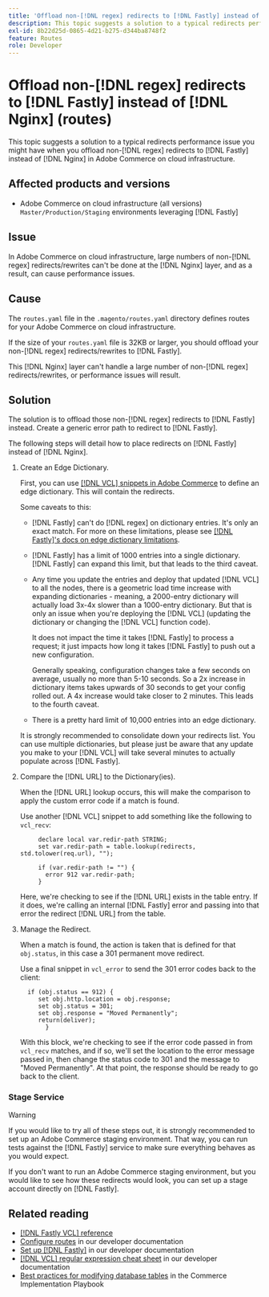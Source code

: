 ```yaml
---
title: 'Offload non-[!DNL regex] redirects to [!DNL Fastly] instead of [!DNL Nginx] (routes)'
description: This topic suggests a solution to a typical redirects performance issue you might have when you offload non-[!DNL regex] redirects to [!DNL Fastly] instead of [!DNL Nginx] in Adobe Commerce on cloud infrastructure.
exl-id: 8b22d25d-0865-4d21-b275-d344ba8748f2
feature: Routes
role: Developer
---
```

# Offload non-[!DNL regex] redirects to [!DNL Fastly] instead of [!DNL Nginx] (routes)

This topic suggests a solution to a typical redirects performance issue you might have when you offload non-[!DNL regex] redirects to [!DNL Fastly] instead of [!DNL Nginx] in Adobe Commerce on cloud infrastructure.

## Affected products and versions

* Adobe Commerce on cloud infrastructure (all versions) `Master/Production/Staging` environments leveraging [!DNL Fastly]

## Issue

In Adobe Commerce on cloud infrastructure, large numbers of non-[!DNL regex] redirects/rewrites can't be done at the [!DNL Nginx] layer, and as a result, can cause performance issues.

## Cause

The `routes.yaml` file in the `.magento/routes.yaml` directory defines routes for your Adobe Commerce on cloud infrastructure.

If the size of your `routes.yaml` file is 32KB or larger, you should offload your non-[!DNL regex] redirects/rewrites to [!DNL Fastly].

This [!DNL Nginx] layer can't handle a large number of non-[!DNL regex] redirects/rewrites, or performance issues will result.

## Solution

The solution is to offload those non-[!DNL regex] redirects to [!DNL Fastly] instead. Create a generic error path to redirect to [!DNL Fastly].

The following steps will detail how to place redirects on [!DNL Fastly] instead of [!DNL Nginx].

1. Create an Edge Dictionary.

   First, you can use [[!DNL VCL] snippets in Adobe Commerce](/docs/commerce-cloud-service/user-guide/cdn/custom-vcl-snippets/fastly-vcl-custom-snippets.html) to define an edge dictionary. This will contain the redirects.

   Some caveats to this:

   * [!DNL Fastly] can't do [!DNL regex] on dictionary entries. It's only an exact match. For more on these limitations, please see [[!DNL Fastly]'s docs on edge dictionary limitations](https://docs.fastly.com/guides/edge-dictionaries/about-edge-dictionaries#limitations-and-considerations).
   * [!DNL Fastly] has a limit of 1000 entries into a single dictionary. [!DNL Fastly] can expand this limit, but that leads to the third caveat.
   * Any time you update the entries and deploy that updated [!DNL VCL] to all the nodes, there is a geometric load time increase with expanding dictionaries - meaning, a 2000-entry dictionary will actually load 3x-4x slower than a 1000-entry dictionary. But that is only an issue when you're deploying the [!DNL VCL] (updating the dictionary or changing the [!DNL VCL] function code).

     It does not impact the time it takes [!DNL Fastly] to process a request; it just impacts how long it takes [!DNL Fastly] to push out a new configuration.

     Generally speaking, configuration changes take a few seconds on average, usually no more than 5-10 seconds. So a 2x increase in dictionary items takes upwards of 30 seconds to get your config rolled out. A 4x increase would take closer to 2 minutes. This leads to the fourth caveat.

   * There is a pretty hard limit of 10,000 entries into an edge dictionary.

   It is strongly recommended to consolidate down your redirects list. You can use multiple dictionaries, but please just be aware that any update you make to your [!DNL VCL] will take several minutes to actually populate across [!DNL Fastly].

1. Compare the [!DNL URL] to the Dictionary(ies).

   When the [!DNL URL] lookup occurs, this will make the comparison to apply the custom error code if a match is found.

   Use another [!DNL VCL] snippet to add something like the following to `vcl_recv`:

   ```
        declare local var.redir-path STRING;
        set var.redir-path = table.lookup(redirects, std.tolower(req.url), "");

        if (var.redir-path != "") {
          error 912 var.redir-path;
        }
   ```

   Here, we're checking to see if the [!DNL URL] exists in the table entry. If it does, we're calling an internal [!DNL Fastly] error and passing into that error the redirect [!DNL URL] from the table.

1. Manage the Redirect.

   When a match is found, the action is taken that is defined for that `obj.status`, in this case a 301 permanent move redirect.

   Use a final snippet in `vcl_error` to send the 301 error codes back to the client:

   ```
     if (obj.status == 912) {
        set obj.http.location = obj.response;
        set obj.status = 301;
        set obj.response = "Moved Permanently";
        return(deliver);
          }
   ```

   With this block, we're checking to see if the error code passed in from `vcl_recv` matches, and if so, we'll set the location to the error message passed in, then change the status code to 301 and the message to "Moved Permanently". At that point, the response should be ready to go back to the client.

### Stage Service

>[!WARNING]
>
>If you would like to try all of these steps out, it is strongly recommended to set up an Adobe Commerce staging environment. That way, you can run tests against the [!DNL Fastly] service to make sure everything behaves as you would expect.

If you don't want to run an Adobe Commerce staging environment, but you would like to see how these redirects would look, you can set up a stage account directly on [!DNL Fastly].

## Related reading

* [[!DNL Fastly VCL] reference](https://docs.fastly.com/vcl/)
* [Configure routes](/docs/commerce-cloud-service/user-guide/configure/routes/routes-yaml.html) in our developer documentation
* [Set up [!DNL Fastly]](/docs/commerce-cloud-service/user-guide/cdn/setup-fastly/fastly-configuration.html) in our developer documentation
* [[!DNL VCL] regular expression cheat sheet](https://docs.fastly.com/en/guides/vcl-regular-expression-cheat-sheet) in our developer documentation
* [Best practices for modifying database tables](https://experienceleague.adobe.com/en/docs/commerce-operations/implementation-playbook/best-practices/development/modifying-core-and-third-party-tables#why-adobe-recommends-avoiding-modifications) in the Commerce Implementation Playbook
